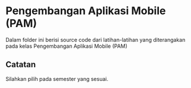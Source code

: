 # Pengembangan Aplikasi Mobile (PAM)
Dalam folder ini berisi source code dari latihan-latihan yang diterangakan pada kelas Pengembangan Aplikasi Mobile (PAM)

## Catatan
Silahkan pilih pada semester yang sesuai.
